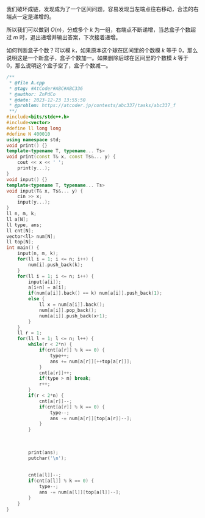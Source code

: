 我们破环成链，发现成为了一个区间问题，容易发现当左端点往右移动，合法的右端点一定是递增的。

所以我们可以做到 $O(n)$，分成多个 $k$ 为一组，右端点不断递增，当总盒子个数超过 $m$ 时，退出递增并输出答案，下次接着递增。

如何判断盒子个数？可以模 $k$，如果原本这个球在区间里的个数模 $k$ 等于 $0$，那么说明这是一个新盒子，盒子个数加一。如果删除后球在区间里的个数模 $k$ 等于 $0$，那么说明这个盒子空了，盒子个数减一。

```c++
/**
 * @file A.cpp 
 * @tag: #AtCoder#ABC#ABC336
 * @author: ZnPdCo
 * @date: 2023-12-23 13:55:50
 * @problem: https://atcoder.jp/contests/abc337/tasks/abc337_f
 **/
#include<bits/stdc++.h>
#include<vector>
#define ll long long
#define N 400010
using namespace std;
void print() {}
template<typename T, typename... Ts>
void print(const T& x, const Ts&... y) {
	cout << x << ' ';
	print(y...);
}
void input() {}
template<typename T, typename... Ts>
void input(T& x, Ts&... y) {
	cin >> x;
	input(y...);
}
ll n, m, k;
ll a[N];
ll type, ans;
ll cnt[N];
vector<ll> num[N];
ll top[N];
int main() {
	input(n, m, k);
	for(ll i = 1; i <= n; i++) {
		num[i].push_back(k);
	}
	for(ll i = 1; i <= n; i++) {
		input(a[i]);
		a[i+n] = a[i];
		if(num[a[i]].back() == k) num[a[i]].push_back(1);
		else {
			ll x = num[a[i]].back();
			num[a[i]].pop_back();
			num[a[i]].push_back(x+1);
		}
	}
	ll r = 1;
	for(ll l = 1; l <= n; l++) {
		while(r < 2*n) {
			if(cnt[a[r]] % k == 0) {
				type++;
				ans += num[a[r]][++top[a[r]]];
			}
			cnt[a[r]]++;
			if(type > m) break;
			r++;
		}
		if(r < 2*n) {
			cnt[a[r]]--;
			if(cnt[a[r]] % k == 0) {
				type--;
				ans -= num[a[r]][top[a[r]]--];
			}
		}
		
		
		
		print(ans);
		putchar('\n');
		
		
		cnt[a[l]]--;
		if(cnt[a[l]] % k == 0) {
			type--;
			ans -= num[a[l]][top[a[l]]--];
		}
	}
}
```

